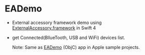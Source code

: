 # EADemo

* External accessory framework demo using [ExternalAccessory.framework](https://developer.apple.com/documentation/externalaccessory) in Swift 4

* get Connected(BllueTooth, USB and WiFi) devices list.

  Note: Same as [EADemo](https://developer.apple.com/library/content/samplecode/EADemo/Introduction/Intro.html) (ObjC) app in    Apple sample projects.
